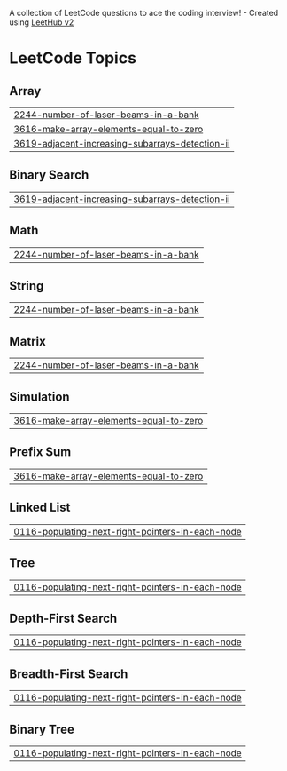 A collection of LeetCode questions to ace the coding interview! - Created using [LeetHub v2](https://github.com/arunbhardwaj/LeetHub-2.0)
<!---LeetCode Topics Start-->
# LeetCode Topics
## Array
|  |
| ------- |
| [2244-number-of-laser-beams-in-a-bank](https://github.com/nirajguptaa/Leetcode-DSA/tree/master/2244-number-of-laser-beams-in-a-bank) |
| [3616-make-array-elements-equal-to-zero](https://github.com/nirajguptaa/Leetcode-DSA/tree/master/3616-make-array-elements-equal-to-zero) |
| [3619-adjacent-increasing-subarrays-detection-ii](https://github.com/nirajguptaa/Leetcode-DSA/tree/master/3619-adjacent-increasing-subarrays-detection-ii) |
## Binary Search
|  |
| ------- |
| [3619-adjacent-increasing-subarrays-detection-ii](https://github.com/nirajguptaa/Leetcode-DSA/tree/master/3619-adjacent-increasing-subarrays-detection-ii) |
## Math
|  |
| ------- |
| [2244-number-of-laser-beams-in-a-bank](https://github.com/nirajguptaa/Leetcode-DSA/tree/master/2244-number-of-laser-beams-in-a-bank) |
## String
|  |
| ------- |
| [2244-number-of-laser-beams-in-a-bank](https://github.com/nirajguptaa/Leetcode-DSA/tree/master/2244-number-of-laser-beams-in-a-bank) |
## Matrix
|  |
| ------- |
| [2244-number-of-laser-beams-in-a-bank](https://github.com/nirajguptaa/Leetcode-DSA/tree/master/2244-number-of-laser-beams-in-a-bank) |
## Simulation
|  |
| ------- |
| [3616-make-array-elements-equal-to-zero](https://github.com/nirajguptaa/Leetcode-DSA/tree/master/3616-make-array-elements-equal-to-zero) |
## Prefix Sum
|  |
| ------- |
| [3616-make-array-elements-equal-to-zero](https://github.com/nirajguptaa/Leetcode-DSA/tree/master/3616-make-array-elements-equal-to-zero) |
## Linked List
|  |
| ------- |
| [0116-populating-next-right-pointers-in-each-node](https://github.com/nirajguptaa/Leetcode-DSA/tree/master/0116-populating-next-right-pointers-in-each-node) |
## Tree
|  |
| ------- |
| [0116-populating-next-right-pointers-in-each-node](https://github.com/nirajguptaa/Leetcode-DSA/tree/master/0116-populating-next-right-pointers-in-each-node) |
## Depth-First Search
|  |
| ------- |
| [0116-populating-next-right-pointers-in-each-node](https://github.com/nirajguptaa/Leetcode-DSA/tree/master/0116-populating-next-right-pointers-in-each-node) |
## Breadth-First Search
|  |
| ------- |
| [0116-populating-next-right-pointers-in-each-node](https://github.com/nirajguptaa/Leetcode-DSA/tree/master/0116-populating-next-right-pointers-in-each-node) |
## Binary Tree
|  |
| ------- |
| [0116-populating-next-right-pointers-in-each-node](https://github.com/nirajguptaa/Leetcode-DSA/tree/master/0116-populating-next-right-pointers-in-each-node) |
<!---LeetCode Topics End-->